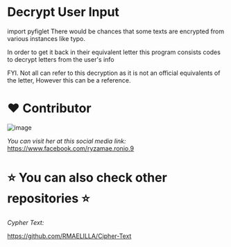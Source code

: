 # Decrypt User Input

import pyfiglet
There would be chances that some texts are encrypted from various instances like typo.

In order to get it back in their equivalent letter this program consists codes to decrypt letters from the user's info

FYI. Not all can refer to this decryption as it is not an official equivalents of the letter, However this can be a reference.

# :heart: Contributor
![image](https://user-images.githubusercontent.com/129654335/233658722-49c0bb7d-ffe6-4935-af56-f87287a163c2.png)

_You can visit her at this social media link:_
https://www.facebook.com/ryzamae.ronio.9

# ⭐ You can also check other repositories ⭐
_Cypher Text:_

https://github.com/RMAELILLA/Cipher-Text
